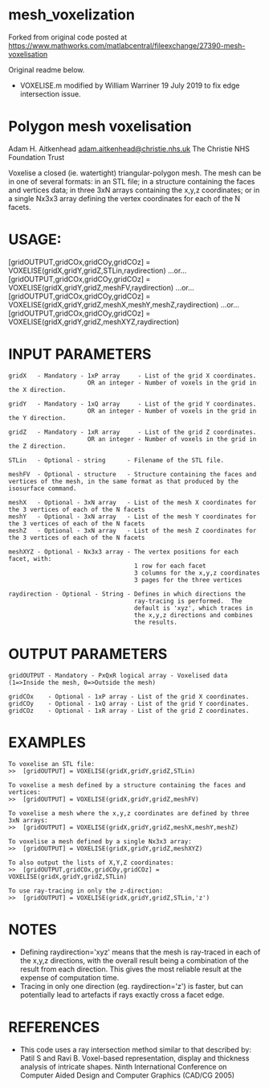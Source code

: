 # mesh_voxelization
Forked from original code posted at  https://www.mathworks.com/matlabcentral/fileexchange/27390-mesh-voxelisation

Original readme below.

- VOXELISE.m modified by William Warriner 19 July 2019 to fix edge intersection issue.

Polygon mesh voxelisation
=========================

Adam H. Aitkenhead
adam.aitkenhead@christie.nhs.uk
The Christie NHS Foundation Trust

Voxelise a closed (ie. watertight) triangular-polygon mesh.  The mesh can be in one of several formats:  in an STL file;  in a structure containing the faces and vertices data;  in three 3xN arrays containing the x,y,z coordinates;  or in a single Nx3x3 array defining the vertex coordinates for each of the N facets.
 
 
USAGE:
======

[gridOUTPUT,gridCOx,gridCOy,gridCOz] = VOXELISE(gridX,gridY,gridZ,STLin,raydirection)
  ...or...
[gridOUTPUT,gridCOx,gridCOy,gridCOz] = VOXELISE(gridX,gridY,gridZ,meshFV,raydirection)
  ...or...
[gridOUTPUT,gridCOx,gridCOy,gridCOz] = VOXELISE(gridX,gridY,gridZ,meshX,meshY,meshZ,raydirection)
  ...or...
[gridOUTPUT,gridCOx,gridCOy,gridCOz] = VOXELISE(gridX,gridY,gridZ,meshXYZ,raydirection)
 
 
INPUT PARAMETERS
================

    gridX   - Mandatory - 1xP array     - List of the grid X coordinates. 
                          OR an integer - Number of voxels in the grid in the X direction.

    gridY   - Mandatory - 1xQ array     - List of the grid Y coordinates.
                          OR an integer - Number of voxels in the grid in the Y direction.

    gridZ   - Mandatory - 1xR array     - List of the grid Z coordinates.
                          OR an integer - Number of voxels in the grid in the Z direction.

    STLin   - Optional - string      - Filename of the STL file.

    meshFV  - Optional - structure   - Structure containing the faces and vertices of the mesh, in the same format as that produced by the isosurface command.

    meshX   - Optional - 3xN array   - List of the mesh X coordinates for the 3 vertices of each of the N facets
    meshY   - Optional - 3xN array   - List of the mesh Y coordinates for the 3 vertices of each of the N facets
    meshZ   - Optional - 3xN array   - List of the mesh Z coordinates for the 3 vertices of each of the N facets

    meshXYZ - Optional - Nx3x3 array - The vertex positions for each facet, with:
                                       1 row for each facet
                                       3 columns for the x,y,z coordinates
                                       3 pages for the three vertices

    raydirection - Optional - String - Defines in which directions the
                                       ray-tracing is performed.  The
                                       default is 'xyz', which traces in
                                       the x,y,z directions and combines
                                       the results.
 
 
OUTPUT PARAMETERS
=================

    gridOUTPUT - Mandatory - PxQxR logical array - Voxelised data (1=>Inside the mesh, 0=>Outside the mesh)

    gridCOx    - Optional - 1xP array - List of the grid X coordinates.
    gridCOy    - Optional - 1xQ array - List of the grid Y coordinates.
    gridCOz    - Optional - 1xR array - List of the grid Z coordinates.
 
 
EXAMPLES
========

    To voxelise an STL file:
    >>  [gridOUTPUT] = VOXELISE(gridX,gridY,gridZ,STLin)

    To voxelise a mesh defined by a structure containing the faces and vertices:
    >>  [gridOUTPUT] = VOXELISE(gridX,gridY,gridZ,meshFV)

    To voxelise a mesh where the x,y,z coordinates are defined by three 3xN arrays:
    >>  [gridOUTPUT] = VOXELISE(gridX,gridY,gridZ,meshX,meshY,meshZ)

    To voxelise a mesh defined by a single Nx3x3 array:
    >>  [gridOUTPUT] = VOXELISE(gridX,gridY,gridZ,meshXYZ)

    To also output the lists of X,Y,Z coordinates:
    >>  [gridOUTPUT,gridCOx,gridCOy,gridCOz] = VOXELISE(gridX,gridY,gridZ,STLin)

    To use ray-tracing in only the z-direction:
    >>  [gridOUTPUT] = VOXELISE(gridX,gridY,gridZ,STLin,'z')
 
 
NOTES
=====

  - Defining raydirection='xyz' means that the mesh is ray-traced in each of the x,y,z directions, with the overall result being a combination of the result from each direction.  This gives the most reliable result at the expense of computation time.
  - Tracing in only one direction (eg. raydirection='z') is faster, but can potentially lead to artefacts if rays exactly cross a facet edge.
 
 
REFERENCES
==========

  - This code uses a ray intersection method similar to that described by:
    Patil S and Ravi B.  Voxel-based representation, display and thickness analysis of intricate shapes. Ninth International Conference on Computer Aided Design and Computer Graphics (CAD/CG 2005)
 
 